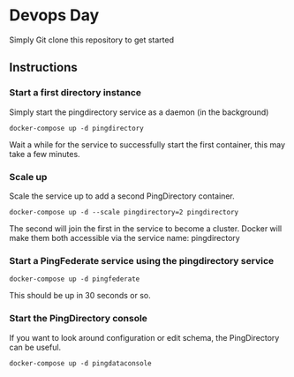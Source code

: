 # Devops Day
Simply Git clone this repository to get started

## Instructions

### Start a first directory instance
Simply start the pingdirectory service as a daemon (in the background)

`docker-compose up -d pingdirectory`

Wait a while for the service to successfully start the first container, this may take a few minutes.

### Scale up
Scale the service up to add a second PingDirectory container.

`docker-compose up -d --scale pingdirectory=2 pingdirectory`

The second will join the first in the service to become a cluster.
Docker will make them both accessible via the service name: pingdirectory

### Start a PingFederate service using the pingdirectory service
`docker-compose up -d pingfederate`

This should be up in 30 seconds or so.

### Start the PingDirectory console
If you want to look around configuration or edit schema, the PingDirectory can be useful.

`docker-compose up -d pingdataconsole`
